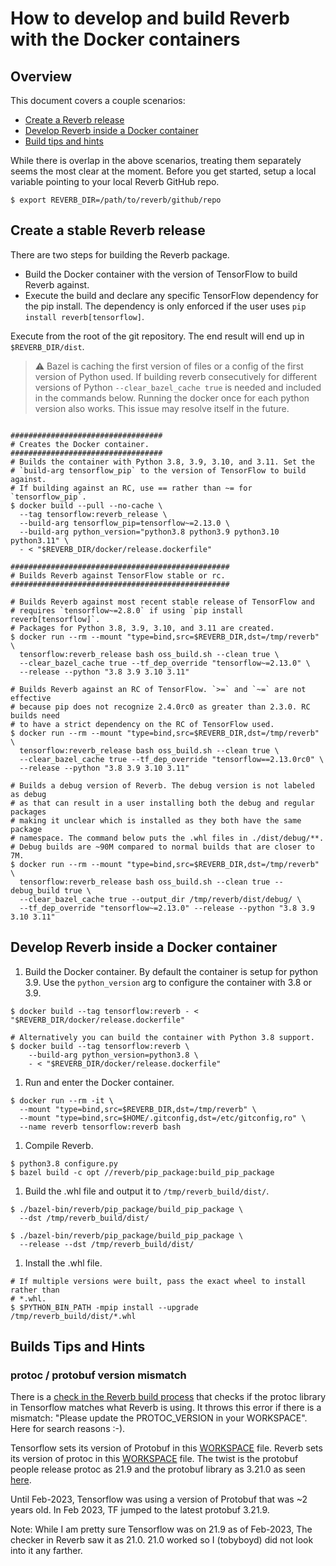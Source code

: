 # How to develop and build Reverb with the Docker containers

## Overview

This document covers a couple scenarios:

- <a href='#Release'>Create a Reverb release</a>
- <a href='#Develop'>Develop Reverb inside a Docker container</a>
- <a href='#builds-tips-and-hints'>Build tips and hints</a>

While there is overlap in the above scenarios, treating them separately seems
the most clear at the moment. Before you get started, setup a local variable
pointing to your local Reverb GitHub repo.

```shell
$ export REVERB_DIR=/path/to/reverb/github/repo
```

<a id='Release'></a>

## Create a stable Reverb release

There are two steps for building the Reverb package.

- Build the Docker container with the version of TensorFlow to build Reverb
  against.
- Execute the build and declare any specific TensorFlow dependency for the
  pip install. The dependency is only enforced if the user uses
  `pip install reverb[tensorflow]`.

Execute from the root of the git repository. The end result will end up in
`$REVERB_DIR/dist`.

> :warning: Bazel is caching the first version of files or a config of the first
> version of Python used. If building reverb consecutively for different
> versions of Python `--clear_bazel_cache true` is needed and included in
> the commands below. Running the docker once for each python version also
> works. This issue may resolve itself in the future.

```shell

##################################
# Creates the Docker container.
##################################
# Builds the container with Python 3.8, 3.9, 3.10, and 3.11. Set the
# `build-arg tensorflow_pip` to the version of TensorFlow to build against.
# If building against an RC, use == rather than ~= for `tensorflow_pip`.
$ docker build --pull --no-cache \
  --tag tensorflow:reverb_release \
  --build-arg tensorflow_pip=tensorflow~=2.13.0 \
  --build-arg python_version="python3.8 python3.9 python3.10 python3.11" \
  - < "$REVERB_DIR/docker/release.dockerfile"

#################################################
# Builds Reverb against TensorFlow stable or rc.
#################################################

# Builds Reverb against most recent stable release of TensorFlow and
# requires `tensorflow~=2.8.0` if using `pip install reverb[tensorflow]`.
# Packages for Python 3.8, 3.9, 3.10, and 3.11 are created.
$ docker run --rm --mount "type=bind,src=$REVERB_DIR,dst=/tmp/reverb" \
  tensorflow:reverb_release bash oss_build.sh --clean true \
  --clear_bazel_cache true --tf_dep_override "tensorflow~=2.13.0" \
  --release --python "3.8 3.9 3.10 3.11"

# Builds Reverb against an RC of TensorFlow. `>=` and `~=` are not effective
# because pip does not recognize 2.4.0rc0 as greater than 2.3.0. RC builds need
# to have a strict dependency on the RC of TensorFlow used.
$ docker run --rm --mount "type=bind,src=$REVERB_DIR,dst=/tmp/reverb" \
  tensorflow:reverb_release bash oss_build.sh --clean true \
  --clear_bazel_cache true --tf_dep_override "tensorflow==2.13.0rc0" \
  --release --python "3.8 3.9 3.10 3.11"

# Builds a debug version of Reverb. The debug version is not labeled as debug
# as that can result in a user installing both the debug and regular packages
# making it unclear which is installed as they both have the same package
# namespace. The command below puts the .whl files in ./dist/debug/**.
# Debug builds are ~90M compared to normal builds that are closer to 7M.
$ docker run --rm --mount "type=bind,src=$REVERB_DIR,dst=/tmp/reverb" \
  tensorflow:reverb_release bash oss_build.sh --clean true --debug_build true \
  --clear_bazel_cache true --output_dir /tmp/reverb/dist/debug/ \
  --tf_dep_override "tensorflow~=2.13.0" --release --python "3.8 3.9 3.10 3.11"

```

<a id='Develop'></a>

## Develop Reverb inside a Docker container

1. Build the Docker container. By default the container is setup for python 3.9.
   Use the `python_version` arg to configure the container with 3.8 or 3.9.

```shell
$ docker build --tag tensorflow:reverb - < "$REVERB_DIR/docker/release.dockerfile"

# Alternatively you can build the container with Python 3.8 support.
$ docker build --tag tensorflow:reverb \
    --build-arg python_version=python3.8 \
    - < "$REVERB_DIR/docker/release.dockerfile"
```

1. Run and enter the Docker container.

```shell
$ docker run --rm -it \
  --mount "type=bind,src=$REVERB_DIR,dst=/tmp/reverb" \
  --mount "type=bind,src=$HOME/.gitconfig,dst=/etc/gitconfig,ro" \
  --name reverb tensorflow:reverb bash
```

1. Compile Reverb.

```shell
$ python3.8 configure.py
$ bazel build -c opt //reverb/pip_package:build_pip_package
```

1. Build the .whl file and output it to `/tmp/reverb_build/dist/`.

```shell
$ ./bazel-bin/reverb/pip_package/build_pip_package \
  --dst /tmp/reverb_build/dist/

$ ./bazel-bin/reverb/pip_package/build_pip_package \
  --release --dst /tmp/reverb_build/dist/
```

1. Install the .whl file.

```shell
# If multiple versions were built, pass the exact wheel to install rather than
# *.whl.
$ $PYTHON_BIN_PATH -mpip install --upgrade /tmp/reverb_build/dist/*.whl
```

<a id='#builds-tips-and-hints'></a>

## Builds Tips and Hints

### protoc / protobuf version mismatch

There is a
[check in the Reverb build process](https://github.com/deepmind/reverb/blob/master/third_party/protobuf.BUILD)
that checks if the protoc library in Tensorflow matches what Reverb is using. It
throws this error if there is a mismatch: "Please update the PROTOC_VERSION in
your WORKSPACE". Here for search reasons :-).

Tensorflow sets its version of Protobuf in this
[WORKSPACE](https://github.com/tensorflow/tensorflow/blob/master/tensorflow/workspace2.bzl)
file. Reverb sets its version of protoc in this
[WORKSPACE](https://github.com/deepmind/reverb/blob/master/WORKSPACE) file. The
twist is the protobuf people release protoc as 21.9 and the protobuf library as
3.21.0 as seen
[here](https://github.com/protocolbuffers/protobuf/releases/tag/v21.12).

Until Feb-2023, Tensorflow was using a version of Protobuf that was ~2 years
old. In Feb 2023, TF jumped to the latest protobuf 3.21.9.

Note: While I am pretty sure Tensorflow was on 21.9 as of Feb-2023, The checker
in Reverb saw it as 21.0. 21.0 worked so I (tobyboyd) did not look into it any
farther.
